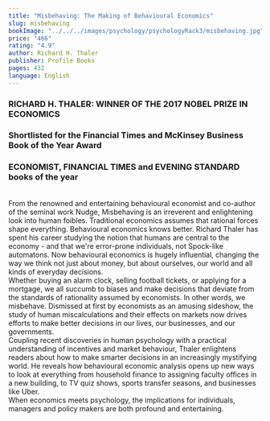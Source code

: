 ```yaml
---
title: "Misbehaving: The Making of Behavioural Economics"
slug: misbehaving
bookImage: "../../../images/psychology/psychologyRack3/misbehaving.jpg"
price: "466"
rating: "4.9"
author: Richard H. Thaler
publisher: Profile Books
pages: 432
language: English
---
```


### RICHARD H. THALER: WINNER OF THE 2017 NOBEL PRIZE IN ECONOMICS

### Shortlisted for the Financial Times and McKinsey Business Book of the Year Award
### ECONOMIST, FINANCIAL TIMES and EVENING STANDARD books of the year
<br/>
From the renowned and entertaining behavioural economist and co-author of the seminal work Nudge, Misbehaving is an irreverent and enlightening look into human foibles. Traditional economics assumes that rational forces shape everything. Behavioural economics knows better. Richard Thaler has spent his career studying the notion that humans are central to the economy - and that we're error-prone individuals, not Spock-like automatons. Now behavioural economics is hugely influential, changing the way we think not just about money, but about ourselves, our world and all kinds of everyday decisions.
<br/>
Whether buying an alarm clock, selling football tickets, or applying for a mortgage, we all succumb to biases and make decisions that deviate from the standards of rationality assumed by economists. In other words, we misbehave. Dismissed at first by economists as an amusing sideshow, the study of human miscalculations and their effects on markets now drives efforts to make better decisions in our lives, our businesses, and our governments.
<br/>
Coupling recent discoveries in human psychology with a practical understanding of incentives and market behaviour, Thaler enlightens readers about how to make smarter decisions in an increasingly mystifying world. He reveals how behavioural economic analysis opens up new ways to look at everything from household finance to assigning faculty offices in a new building, to TV quiz shows, sports transfer seasons, and businesses like Uber.
<br/>
When economics meets psychology, the implications for individuals, managers and policy makers are both profound and entertaining.
<br/>
<br/>